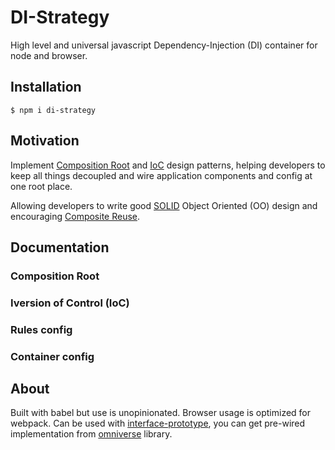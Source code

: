 # DI-Strategy

High level and universal javascript Dependency-Injection (DI) container for node and browser.

## Installation
```
$ npm i di-strategy
```

## Motivation
Implement [Composition Root](http://blog.ploeh.dk/2011/07/28/CompositionRoot/) and [IoC](https://en.wikipedia.org/wiki/Inversion_of_control) design patterns, helping developers to keep all things decoupled and wire application components and config at one root place.

Allowing developers to write good [SOLID](https://en.wikipedia.org/wiki/SOLID_(object-oriented_design)) Object Oriented (OO) design
and encouraging [Composite Reuse](https://en.wikipedia.org/wiki/Composition_over_inheritance).

## Documentation

### Composition Root

### Iversion of Control (IoC)

### Rules config

### Container config



## About
Built with babel but use is unopinionated. Browser usage is optimized for webpack.
Can be used with [interface-prototype](https://github.com/redcatjs/interface-prototype),
you can get pre-wired implementation from [omniverse](https://github.com/redcatjs/omniverse) library.
